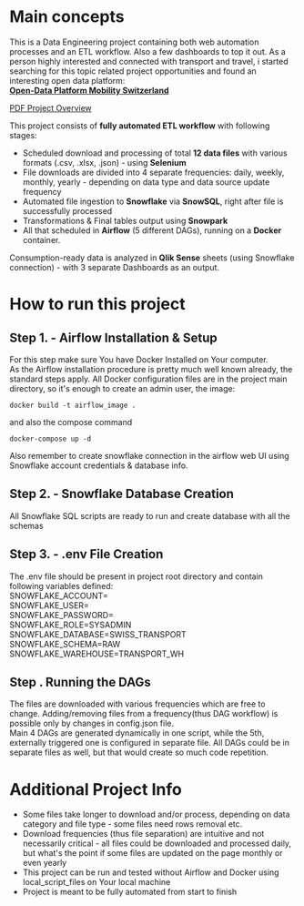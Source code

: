 # Main concepts
This is a Data Engineering project containing both web automation processes and an ETL workflow. Also a few dashboards to top it out.
As a person highly interested and connected with transport and travel, i started searching for this topic related project opportunities and found an interesting open data platform:  
[**Open-Data Platform Mobility Switzerland**](https://opentransportdata.swiss/en/)

[PDF Project Overview](SWISS_TRANSPORT-Overview.pdf)

This project consists of **fully automated ETL workflow** with following stages:
- Scheduled download and processing of total **12 data files** with various formats (.csv, .xlsx, .json) - using **Selenium**
- File downloads are divided into 4 separate frequencies: daily, weekly, monthly, yearly - depending on data type and data source update frequency
- Automated file ingestion to **Snowflake** via **SnowSQL**, right after file is successfully processed
- Transformations & Final tables output using **Snowpark**
- All that scheduled in **Airflow** (5 different DAGs), running on a **Docker** container.

Consumption-ready data is analyzed in **Qlik Sense** sheets (using Snowflake connection) - with 3 separate Dashboards as an output.

# How to run this project
## Step 1. - Airflow Installation & Setup  
  For this step make sure You have Docker Installed on Your computer.  
As the Airflow installation procedure is pretty much well known already, the standard steps apply. All Docker configuration files are in the project main directory, so it's enough to create an admin user,
the image:  
```
docker build -t airflow_image .
```
and also the compose command  
```
docker-compose up -d
```

Also remember to create snowflake connection in the airflow web UI using Snowflake account credentials & database info.  

## Step 2. - Snowflake Database Creation  
  All Snowflake SQL scripts are ready to run and create database with all the schemas  

## Step 3. - .env File Creation  
  The .env file should be present in project root directory and contain following variables defined:  
SNOWFLAKE_ACCOUNT=  
SNOWFLAKE_USER=  
SNOWFLAKE_PASSWORD=  
SNOWFLAKE_ROLE=SYSADMIN  
SNOWFLAKE_DATABASE=SWISS_TRANSPORT  
SNOWFLAKE_SCHEMA=RAW  
SNOWFLAKE_WAREHOUSE=TRANSPORT_WH  

## Step . Running the DAGs
  The files are downloaded with various frequencies which are free to change. Adding/removing files from a frequency(thus DAG workflow) is possible only by changes in config.json file.  
Main 4 DAGs are generated dynamically in one script, while the 5th, externally triggered one is configured in separate file. All DAGs could be in separate files as well, but that would create so much code repetition.  


# Additional Project Info  
  - Some files take longer to download and/or process, depending on data category and file type - some files need rows removal etc.
  - Download frequencies (thus file separation) are intuitive and not necessarily critical - all files could be downloaded and processed daily, but what's the point if some files are updated on the page monthly or even yearly
  - This project can be run and tested without Airflow and Docker using local_script_files on Your local machine
  - Project is meant to be fully automated from start to finish
